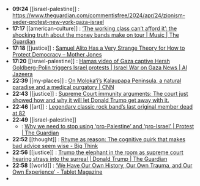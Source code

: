 - **09:24** [[israel-palestine]] :  https://www.theguardian.com/commentisfree/2024/apr/24/zionism-seder-protest-new-york-gaza-israel
- **17:17** [[american-culture]] :  [‘The working class can’t afford it’: the shocking truth about the money bands make on tour | Music | The Guardian](https://www.theguardian.com/music/2024/apr/25/shocking-truth-money-bands-make-on-tour-taylor-swift)
- **17:18** [[justice]] :  [Samuel Alito Has a Very Strange Theory for How to Protect Democracy – Mother Jones](https://www.motherjones.com/politics/2024/04/samuel-alito-supreme-court-trump-immunity/)
- **17:20** [[israel-palestine]] :  [Hamas video of Gaza captive Hersh Goldberg-Polin triggers Israel protests | Israel War on Gaza News | Al Jazeera](https://www.aljazeera.com/news/2024/4/25/hamas-video-of-gaza-captive-hersh-goldberg-polin-triggers-israel-protests)
- **22:39** [[my-places]] :  [On Molokaʻi’s Kalaupapa Peninsula, a natural paradise and a medical purgatory | CNN](https://www.cnn.com/travel/kalaupapa-national-historical-park-hawaii/index.html)
- **22:43** [[justice]] :  [Supreme Court immunity arguments: The court just showed how and why it will let Donald Trump get away with it.](https://slate.com/news-and-politics/2024/04/supreme-court-immunity-arguments-which-way-now.html)
- **22:46** [[art]] :  [Legendary classic rock band’s last original member dead at 82](https://www.nj.com/entertainment/2024/04/legendary-classic-rock-bands-last-original-member-dead-at-82.html)
- **22:49** [[israel-palestine]]
	- :  [Why we need to stop using ‘pro-Palestine’ and ‘pro-Israel’ | Protest | The Guardian](https://www.theguardian.com/commentisfree/2024/apr/25/pro-palestine-israel-language-conflict)
- **22:52** [[thought]] :  [Rhyme as reason: The cognitive quirk that makes bad advice seem wise - Big Think](https://bigthink.com/neuropsych/rhyme-as-reason/)
- **22:56** [[justice]] :  [Trump the elephant in the room as supreme court hearing strays into the surreal | Donald Trump | The Guardian](https://www.theguardian.com/us-news/2024/apr/25/trump-supreme-court-immunity-analysis)
- **22:58** [[world]] :  [‘We Have Our Own History, Our Own Trauma, and Our Own Experience’ - Tablet Magazine](https://www.tabletmag.com/sections/community/articles/the-minyan-jews-former-soviet-union)
-